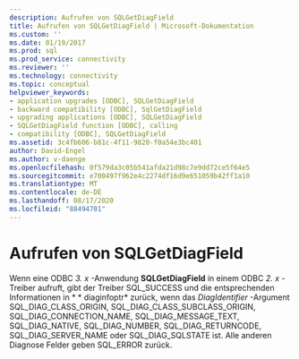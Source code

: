 ```yaml
---
description: Aufrufen von SQLGetDiagField
title: Aufrufen von SQLGetDiagField | Microsoft-Dokumentation
ms.custom: ''
ms.date: 01/19/2017
ms.prod: sql
ms.prod_service: connectivity
ms.reviewer: ''
ms.technology: connectivity
ms.topic: conceptual
helpviewer_keywords:
- application upgrades [ODBC], SQLGetDiagField
- backward compatibility [ODBC], SqlGetDiagField
- upgrading applications [ODBC], SQLGetDiagField
- SQLGetDiagField function [ODBC], calling
- compatibility [ODBC], SQLGetDiagField
ms.assetid: 3c4fb606-b81c-4f11-9820-f0a54e3bc401
author: David-Engel
ms.author: v-daenge
ms.openlocfilehash: 0f579da3c05b541afda21d98c7e9dd72ce5f64e5
ms.sourcegitcommit: e700497f962e4c2274df16d9e651059b42ff1a10
ms.translationtype: MT
ms.contentlocale: de-DE
ms.lasthandoff: 08/17/2020
ms.locfileid: "88494701"
---
```

# <a name="calling-sqlgetdiagfield"></a>Aufrufen von SQLGetDiagField
Wenn eine ODBC *3. x* -Anwendung **SQLGetDiagField** in einem ODBC *2. x* -Treiber aufruft, gibt der Treiber SQL_SUCCESS und die entsprechenden Informationen in * \* diaginfoptr* zurück, wenn das *DiagIdentifier* -Argument SQL_DIAG_CLASS_ORIGIN, SQL_DIAG_CLASS_SUBCLASS_ORIGIN, SQL_DIAG_CONNECTION_NAME, SQL_DIAG_MESSAGE_TEXT, SQL_DIAG_NATIVE, SQL_DIAG_NUMBER, SQL_DIAG_RETURNCODE, SQL_DIAG_SERVER_NAME oder SQL_DIAG_SQLSTATE ist. Alle anderen Diagnose Felder geben SQL_ERROR zurück.

